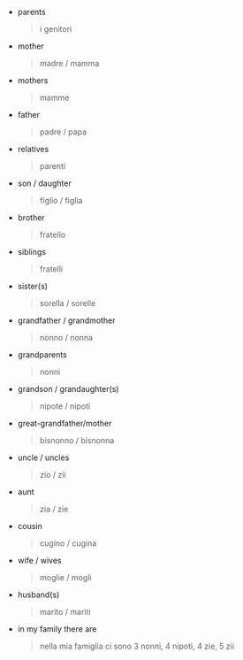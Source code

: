 - parents
  > i genitori

- mother
  > madre / mamma

- mothers
  > mamme

- father
  > padre / papa

- relatives
  > parenti

- son / daughter
  > figlio / figlia
  
- brother
  > fratello

- siblings
  > fratelli

- sister(s)
  > sorella / sorelle

- grandfather / grandmother
  > nonno / nonna

- grandparents
  > nonni

- grandson / grandaughter(s)
  > nipote / nipoti

- great-grandfather/mother
  > bisnonno / bisnonna

- uncle / uncles
  > zio / zii

- aunt
  > zia / zie

- cousin
  > cugino / cugina

- wife / wives
  >  moglie / mogli

- husband(s)
  > marito / mariti

- in my family there are 
  > nella mia famiglia ci sono 3 nonni, 4 nipoti, 4 zie, 5 zii
